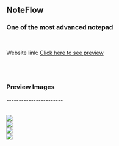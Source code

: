 <h2>NoteFlow</h2>
<h3>One of the most advanced notepad</h3>

<br>

<p>Website link: <a href="https://prathameshvattamwar.github.io/noteflow">Click here to see preview</a></p>

<br>
<br>

<h3>Preview Images</h3>
<p>-----------------------</p>
<br>
<img src="https://i.imgur.com/FyUHr6C.png"/>
<br>
<img src="https://i.imgur.com/d8WphMz.png"/>
<br>
<img src="https://i.imgur.com/VjYGtCg.png"/>
<br>
<img src="https://i.imgur.com/XCwNxzR.png"/>
